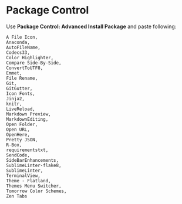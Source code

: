 # Package Control

Use **Package Control: Advanced Install Package** and paste following:

```
A File Icon,
Anaconda,
AutoFileName,
Codecs33,
Color Highlighter,
Compare Side-By-Side,
ConvertToUTF8,
Emmet,
File Rename,
Git,
GitGutter,
Icon Fonts,
Jinja2,
knitr,
LiveReload,
Markdown Preview,
MarkdownEditing,
Open Folder,
Open URL,
OpenHere,
Pretty JSON,
R-Box,
requirementstxt,
SendCode,
SideBarEnhancements,
SublimeLinter-flake8,
SublimeLinter,
TerminalView,
Theme - Flatland,
Themes Menu Switcher,
Tomorrow Color Schemes,
Zen Tabs
```
